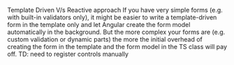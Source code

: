 Template Driven V/s Reactive approach
If you have very simple forms (e.g. with built-in validators only), it might be easier to write a template-driven form in the template only and let Angular create the form model automatically in the background. But the more complex your forms are (e.g. custom validation or dynamic parts) the more the initial overhead of creating the form in the template and the form model in the TS class will pay off.
TD: need to register controls manually